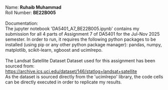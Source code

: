 Name: <b>Ruhaib Muhammad</b> <br>
Roll Number: <b>BE22B005</b> <br><br>
Documentation: <br> The jupyter notebook 'DA5401_A7_BE22B005.ipynb' contains my submission for all 4 parts of Assignment 7 of DA5401 for the Jul-Nov 2025 semester. In order to run, it requires the following python packages to be installed (using pip or any other python package manager): pandas, numpy, matplotlib, scikit-learn, xgboost and ucimlrepo. <br><br>
The Landsat Satellite Dataset Dataset used for this assignment has been sourced from: https://archive.ics.uci.edu/dataset/146/statlog+landsat+satellite <br>
As the dataset is sourced directly from the 'ucimlrepo' library, the code cells can be directly executed in order to replicate my results.
